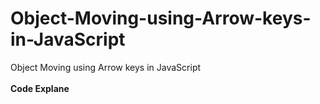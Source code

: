# Object-Moving-using-Arrow-keys-in-JavaScript
Object Moving using Arrow keys in JavaScript
    <br><br>
    <b>Code Explane</b>
    <br>


<head>
    <meta charset="UTF-8">
    <meta http-equiv="X-UA-Compatible" content="IE=edge">
    <meta name="viewport" content="width=device-width, initial-scale=1.0">
    <title>Ball Moving</title>
    <link rel="stylesheet" href="style.css">
</head>
<body>
    <div class="circle"></div>
    <script src="moving.js"></script>
</body>

